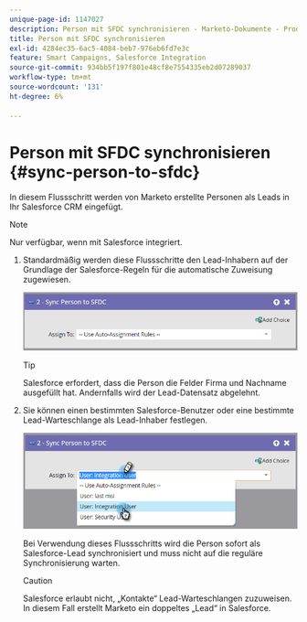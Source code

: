 ```yaml
---
unique-page-id: 1147027
description: Person mit SFDC synchronisieren - Marketo-Dokumente - Produktdokumentation
title: Person mit SFDC synchronisieren
exl-id: 4284ec35-6ac5-4084-beb7-976eb6fd7e3c
feature: Smart Campaigns, Salesforce Integration
source-git-commit: 934bb5f197f801e48cf8e7554335eb2d07289037
workflow-type: tm+mt
source-wordcount: '131'
ht-degree: 6%

---
```


# Person mit SFDC synchronisieren {#sync-person-to-sfdc}

In diesem Flussschritt werden von Marketo erstellte Personen als Leads in Ihr Salesforce CRM eingefügt.

>[!NOTE]
>
>Nur verfügbar, wenn mit Salesforce integriert.

1. Standardmäßig werden diese Flussschritte den Lead-Inhabern auf der Grundlage der Salesforce-Regeln für die automatische Zuweisung zugewiesen.

   ![](assets/sync-person-to-sfdc-1.png)

   >[!TIP]
   >
   >Salesforce erfordert, dass die Person die Felder Firma und Nachname ausgefüllt hat. Andernfalls wird der Lead-Datensatz abgelehnt.

1. Sie können einen bestimmten Salesforce-Benutzer oder eine bestimmte Lead-Warteschlange als Lead-Inhaber festlegen.

   ![](assets/sync-person-to-sfdc-2.png)

   Bei Verwendung dieses Flussschritts wird die Person sofort als Salesforce-Lead synchronisiert und muss nicht auf die reguläre Synchronisierung warten.

   >[!CAUTION]
   >
   >Salesforce erlaubt nicht, „Kontakte“ Lead-Warteschlangen zuzuweisen. In diesem Fall erstellt Marketo ein doppeltes „Lead“ in Salesforce.
